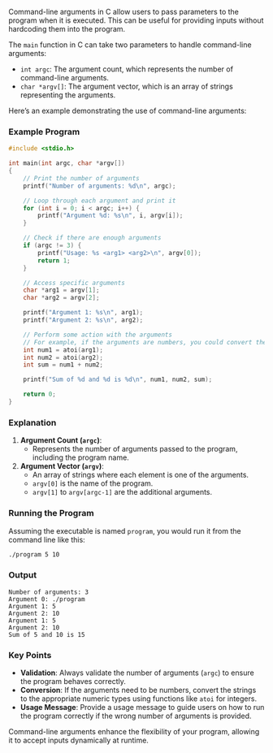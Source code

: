 Command-line arguments in C allow users to pass parameters to the program when it is executed. This can be useful for providing inputs without hardcoding them into the program.

The `main` function in C can take two parameters to handle command-line arguments:
- `int argc`: The argument count, which represents the number of command-line arguments.
- `char *argv[]`: The argument vector, which is an array of strings representing the arguments.

Here’s an example demonstrating the use of command-line arguments:

### Example Program
```c
#include <stdio.h>

int main(int argc, char *argv[])
{
    // Print the number of arguments
    printf("Number of arguments: %d\n", argc);

    // Loop through each argument and print it
    for (int i = 0; i < argc; i++) {
        printf("Argument %d: %s\n", i, argv[i]);
    }

    // Check if there are enough arguments
    if (argc != 3) {
        printf("Usage: %s <arg1> <arg2>\n", argv[0]);
        return 1;
    }

    // Access specific arguments
    char *arg1 = argv[1];
    char *arg2 = argv[2];

    printf("Argument 1: %s\n", arg1);
    printf("Argument 2: %s\n", arg2);

    // Perform some action with the arguments
    // For example, if the arguments are numbers, you could convert them and add them
    int num1 = atoi(arg1);
    int num2 = atoi(arg2);
    int sum = num1 + num2;

    printf("Sum of %d and %d is %d\n", num1, num2, sum);

    return 0;
}
```

### Explanation
1. **Argument Count (`argc`)**:
   - Represents the number of arguments passed to the program, including the program name.
2. **Argument Vector (`argv`)**:
   - An array of strings where each element is one of the arguments.
   - `argv[0]` is the name of the program.
   - `argv[1]` to `argv[argc-1]` are the additional arguments.

### Running the Program
Assuming the executable is named `program`, you would run it from the command line like this:
```sh
./program 5 10
```

### Output
```
Number of arguments: 3
Argument 0: ./program
Argument 1: 5
Argument 2: 10
Argument 1: 5
Argument 2: 10
Sum of 5 and 10 is 15
```

### Key Points
- **Validation**: Always validate the number of arguments (`argc`) to ensure the program behaves correctly.
- **Conversion**: If the arguments need to be numbers, convert the strings to the appropriate numeric types using functions like `atoi` for integers.
- **Usage Message**: Provide a usage message to guide users on how to run the program correctly if the wrong number of arguments is provided.

Command-line arguments enhance the flexibility of your program, allowing it to accept inputs dynamically at runtime.